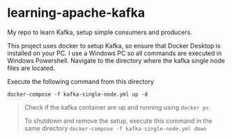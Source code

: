 # learning-apache-kafka
My repo to learn Kafka, setup simple consumers and producers.

This project uses docker to setup Kafka, so ensure that Docker Desktop is installed on your PC. I use a Windows PC so all commands are executed in Windows Powershell. Navigate to the directory where the kafka single node files are located.

Execute the following command from this directory
```
docker-compose -f kafka-single-node.yml up -d
```

> Check if the kafka container are up and running using `docker ps`
> 
> To shutdown and remove the setup, execute this command in the same directory `docker-compose -f kafka-single-node.yml down`

